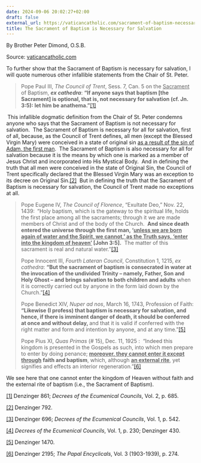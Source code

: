 ```yaml
---
date: 2024-09-06 20:02:27+02:00
draft: false
external_url: https://vaticancatholic.com/sacrament-of-baptism-necessary-for-salvation
title: The Sacrament of Baptism is Necessary for Salvation
---
```



By Brother Peter Dimond, O.S.B.

Source: [vaticancatholic.com](https://vaticancatholic.com/sacrament-of-baptism-necessary-for-salvation)


<p>To further show that the Sacrament of Baptism is necessary for salvation, I will quote numerous other infallible statements from the Chair of St. Peter.</p>
<blockquote>
<p>Pope Paul III, <em>The Council of Trent</em>, Sess. 7, Can. 5 on the <u>Sacrament</u> of Baptism, <strong><em>ex cathedra</em></strong>: <strong>“If anyone says that baptism [the Sacrament] is optional, that is, not necessary for salvation (cf. Jn. 3:5): let him be anathema.”</strong><a href="#_edn1" name="_ednref1">[1]</a></p>
</blockquote>
<p><strong> </strong>This infallible dogmatic definition from the Chair of St. Peter condemns anyone who says that the Sacrament of Baptism is not necessary for salvation.  The Sacrament of Baptism is necessary for all for salvation, first of all, because, as the Council of Trent defines, all men (except the Blessed Virgin Mary) were conceived in a state of original sin <u>as a result of the sin of Adam, the first man</u>.  The Sacrament of Baptism is also necessary for all for salvation because it is the means by which one is marked as a member of Jesus Christ and incorporated into His Mystical Body.  And in defining the truth that all men were conceived in the state of Original Sin, the Council of Trent specifically declared that the Blessed Virgin Mary was an exception to its decree on Original Sin.<a href="#_edn2" name="_ednref2">[2]</a>  But in defining the truth that the Sacrament of Baptism is necessary for salvation, the Council of Trent made no exceptions at all.</p>
<blockquote>
<p>Pope Eugene IV, <em>The Council of Florence</em>, “Exultate Deo,” Nov. 22, 1439:<strong>  </strong>“Holy baptism, which is the gateway to the spiritual life, holds the first place among all the sacraments; through it we are made members of Christ and of the body of the Church.  <strong>And since death entered the universe through the first man, ‘<u>unless we are born again of water and the Spirit, we cannot,’ as the Truth says, ‘enter into the kingdom of heaven’</u> [John 3:5].</strong>  The matter of this sacrament is real and natural water.”<a href="#_edn3" name="_ednref3">[3]</a></p>
<p>Pope Innocent III, <em>Fourth Lateran Council</em>, Constitution 1, 1215, <em>ex cathedra</em>: <strong>“But the sacrament of baptism is consecrated in water at the invocation of the undivided Trinity – namely, Father, Son and Holy Ghost – and brings salvation to both children and adults</strong> when it is correctly carried out by anyone in the form laid down by the Church.”<a href="#_edn4" name="_ednref4">[4]</a></p>
<p>Pope Benedict XIV, <em>Nuper ad nos</em>, March 16, 1743, Profession of Faith: <strong>“Likewise (I profess) that baptism is necessary for salvation, and hence, if there is imminent danger of death, it should be conferred at once and without delay, </strong>and that it is valid if conferred with the right matter and form and intention by anyone, and at any time.”<a href="#_edn5" name="_ednref5">[5]</a></p>
<p>Pope Pius XI, <em>Quas Primas </em>(# 15), Dec. 11, 1925 :  “Indeed this kingdom is presented in the Gospels as such, into which men prepare to enter by doing penance; <strong><u>moreover, they cannot enter it except through</u></strong> <strong>faith and baptism</strong>, which, although <strong><u>an external rite</u></strong>, yet signifies and effects an interior regeneration.”<a href="#_edn6" name="_ednref6">[6]</a> </p>
</blockquote>
<p>We see here that one cannot enter the kingdom of Heaven without faith and the external rite of baptism (i.e., the Sacrament of Baptism).</p>
<div class="footnotes">
<div>
<p><a href="#_ednref1" name="_edn1">[1]</a> Denzinger 861; <em>Decrees of the Ecumenical Councils</em>, Vol. 2, p. 685.</p>
</div>
<div>
<p><a href="#_ednref2" name="_edn2">[2]</a> Denzinger 792.</p>
</div>
<div>
<p><a href="#_ednref3" name="_edn3">[3]</a> Denzinger 696; <em>Decrees of the Ecumenical Councils</em>, Vol. 1, p. 542.</p>
</div>
<div>
<p><a href="#_ednref4" name="_edn4">[4]</a> <em>Decrees of the Ecumenical Councils</em>, Vol. 1, p. 230; Denzinger 430.</p>
</div>
<div>
<p><a href="#_ednref5" name="_edn5">[5]</a> Denzinger 1470.</p>
</div>
<div>
<p><a href="#_ednref6" name="_edn6">[6]</a> Denzinger 2195; <em>The Papal Encyclicals</em>, Vol. 3 (1903-1939), p. 274.</p>
</div>
</div>
</div>
